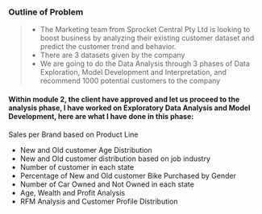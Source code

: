 ### Outline of Problem
> * The Marketing team from Sprocket Central Pty Ltd is looking to boost business by analyzing their existing customer dataset and predict the customer trend and behavior.
> * There are 3 datasets given by the company
> * We are going to do the Data Analysis through 3 phases of
Data Exploration, Model Development and Interpretation, and recommend 1000 potential customers to the company

#### Within module 2, the client have approved and let us proceed to the analysis phase, I have worked on Exploratory Data Analysis and Model Development, here are what I have done in this phase:

Sales per Brand based on Product Line
- New and Old customer Age Distribution
- New and Old customer distribution based on job industry
- Number of customer in each state
- Percentage of New and Old customer Bike Purchased by
Gender
- Number of Car Owned and Not Owned in each state
- Age, Wealth and Profit Analysis
- RFM Analysis and Customer Profile Distribution 
